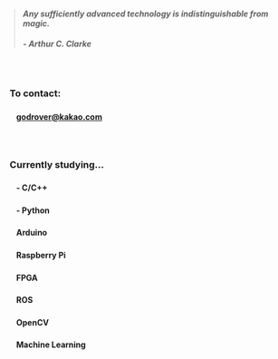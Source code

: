 > #### *Any sufficiently advanced technology is indistinguishable from magic.*
> ##### - Arthur C. Clarke

　

### 　**To contact:**
#### 　　godrover@kakao.com

　

### 　**Currently studying...**
#### 　　- C/C++
#### 　　- Python
#### 　　Arduino
#### 　　Raspberry Pi
#### 　　FPGA
#### 　　ROS
#### 　　OpenCV
#### 　　Machine Learning
